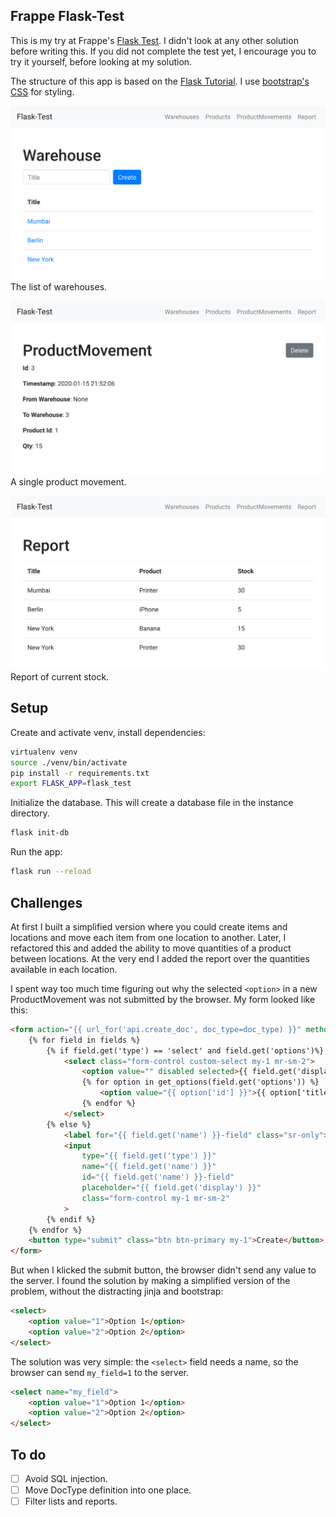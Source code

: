 ## Frappe Flask-Test

This is my try at Frappe's [Flask Test](https://frappe.io/flask-test). I didn't look at any other solution before writing this. If you did not complete the test yet, I encourage you to try it yourself, before looking at my solution. 

The structure of this app is based on the [Flask Tutorial](https://flask.palletsprojects.com/en/1.1.x/tutorial/). I use [bootstrap's CSS](https://getbootstrap.com/docs/4.4/getting-started/introduction/#css) for styling.

![](img/warehouse.png)
The list of warehouses.

![](img/product_movement.png)
A single product movement.

![](img/report.png)
Report of current stock.

## Setup

Create and activate venv, install dependencies:

```bash
virtualenv venv
source ./venv/bin/activate
pip install -r requirements.txt
export FLASK_APP=flask_test
```

Initialize the database. This will create a database file in the instance directory.

```bash
flask init-db
```

Run the app:

```bash
flask run --reload
```

## Challenges

At first I built a simplified version where you could create items and locations and move each item from one location to another. Later, I refactored this and added the ability to move quantities of a product between locations. At the very end I added the report over the quantities available in each location.

I spent way too much time figuring out why the selected `<option>` in a new ProductMovement was not submitted by the browser. My form looked like this:

```html
<form action="{{ url_for('api.create_doc', doc_type=doc_type) }}" method="post" class="form-inline" id="newdoc">
    {% for field in fields %}
        {% if field.get('type') == 'select' and field.get('options')%}
            <select class="form-control custom-select my-1 mr-sm-2">
                <option value="" disabled selected>{{ field.get('display') }}</option>
                {% for option in get_options(field.get('options')) %}
                    <option value="{{ option['id'] }}">{{ option['title'] }}</option>
                {% endfor %}
            </select>
        {% else %}
            <label for="{{ field.get('name') }}-field" class="sr-only">{{ field.get('display') }}</label>
            <input 
                type="{{ field.get('type') }}"
                name="{{ field.get('name') }}"
                id="{{ field.get('name') }}-field"
                placeholder="{{ field.get('display') }}"
                class="form-control my-1 mr-sm-2"
            >
        {% endif %}
    {% endfor %}
    <button type="submit" class="btn btn-primary my-1">Create</button>
</form>
```

But when I klicked the submit button, the browser didn't send any value to the server. I found the solution by making a simplified version of the problem, without the distracting jinja and bootstrap:

```html
<select>
    <option value="1">Option 1</option>
    <option value="2">Option 2</option>
</select>
```

The solution was very simple: the `<select>` field needs a name, so the browser can send `my_field=1` to the server.

```html
<select name="my_field">
    <option value="1">Option 1</option>
    <option value="2">Option 2</option>
</select>
```

## To do

- [ ] Avoid SQL injection.
- [ ] Move DocType definition into one place.
- [ ] Filter lists and reports.
